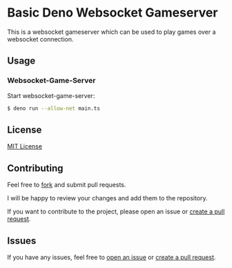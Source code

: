 # Basic Deno Websocket Gameserver

This is a websocket gameserver which can be used to play games over a websocket
connection.

## Usage

### Websocket-Game-Server

Start websocket-game-server:

```bash
$ deno run --allow-net main.ts
```

## License

[MIT License](https://opensource.org/licenses/MIT)

## Contributing

Feel free to
[fork](https://github.com/LeBogoo/BasicDenoWebsocketGameserver/fork) and submit
pull requests.

I will be happy to review your changes and add them to the repository.

If you want to contribute to the project, please open an issue or
[create a pull request](https://github.com/LeBogoo/BasicDenoWebsocketGameserver/pulls).

## Issues

If you have any issues, feel free to
[open an issue](https://github.com/LeBogoo/BasicDenoWebsocketGameserver/issues)
or
[create a pull request](https://github.com/LeBogoo/BasicDenoWebsocketGameserver/pulls).
